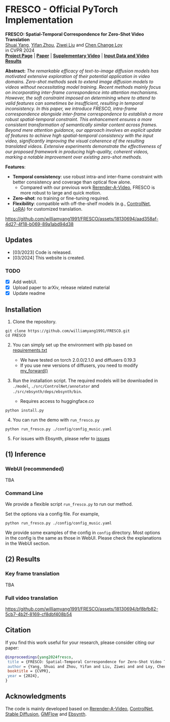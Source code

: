 # FRESCO - Official PyTorch Implementation


**FRESCO: Spatial-Temporal Correspondence for Zero-Shot Video Translation**<br>
[Shuai Yang](https://williamyang1991.github.io/), [Yifan Zhou](https://zhouyifan.net/), [Ziwei Liu](https://liuziwei7.github.io/) and [Chen Change Loy](https://www.mmlab-ntu.com/person/ccloy/)<br>
in CVPR 2024 <br>
[**Project Page**]() | [**Paper**]() | [**Supplementary Video**]() | [**Input Data and Video Results**]() <br>

**Abstract:** *The remarkable efficacy of text-to-image diffusion models has motivated extensive exploration of their potential application in video domains.
Zero-shot methods seek to extend image diffusion models to videos without necessitating model training.
Recent methods mainly focus on incorporating inter-frame correspondence into attention mechanisms. However, the soft constraint imposed on determining where to attend to valid features can sometimes be insufficient, resulting in temporal inconsistency.
In this paper, we introduce FRESCO, intra-frame correspondence alongside inter-frame correspondence to establish a more robust spatial-temporal constraint. This enhancement ensures a more consistent transformation of semantically similar content across frames. Beyond mere attention guidance, our approach involves an explicit update of features to achieve high spatial-temporal consistency with the input video, significantly improving the visual coherence of the resulting translated videos.
Extensive experiments demonstrate the effectiveness of our proposed framework in producing high-quality, coherent videos, marking a notable improvement over existing zero-shot methods.*

**Features**:<br>
- **Temporal consistency**: use robust intra-and inter-frame constraint with better consistency and coverage than optical flow alone.
    - Compared with our previous work [Rerender-A-Video](https://github.com/williamyang1991/Rerender_A_Video), FRESCO is more robust to large and quick motion.
- **Zero-shot**: no training or fine-tuning required.
- **Flexibility**: compatible with off-the-shelf models (e.g., [ControlNet](https://github.com/lllyasviel/ControlNet), [LoRA](https://civitai.com/)) for customized translation.



https://github.com/williamyang1991/FRESCO/assets/18130694/aad358af-4d27-4f18-b069-89a1abd94d38



## Updates
- [03/2023] Code is released.
- [03/2024] This website is created.

### TODO
- [x] Add webUI.
- [x] Upload paper to arXiv, release related material
- [x] Update readme

## Installation

1. Clone the repository. 

```shell
git clone https://github.com/williamyang1991/FRESCO.git
cd FRESCO
```

2. You can simply set up the environment with pip based on [requirements.txt](https://github.com/williamyang1991/FRESCO/blob/main/requirements.txt)
    - We have tested on torch 2.0.0/2.1.0 and diffusers 0.19.3
    - If you use new versions of diffusers, you need to modify [my_forward()](https://github.com/williamyang1991/FRESCO/blob/fb991262615665de88f7a8f2cc903d9539e1b234/src/diffusion_hacked.py#L496)

3. Run the installation script. The required models will be downloaded in `./model`, `./src/ControlNet/annotator` and `./src/ebsynth/deps/ebsynth/bin`.
    - Requires access to huggingface.co

```shell
python install.py
```

4. You can run the demo with `run_fresco.py`

```shell
python run_fresco.py ./config/config_music.yaml
```

5. For issues with Ebsynth, please refer to [issues](https://github.com/williamyang1991/Rerender_A_Video#issues)


## (1) Inference

### WebUI (recommended)

TBA

### Command Line

We provide a flexible script `run_fresco.py` to run our method.

Set the options via a config file. For example,
```shell
python run_fresco.py ./config/config_music.yaml
```
We provide some examples of the config in `config` directory.
Most options in the config is the same as those in WebUI.
Please check the explanations in the WebUI section.

## (2) Results

### Key frame translation


TBA

### Full video translation

https://github.com/williamyang1991/FRESCO/assets/18130694/bf8bfb82-5cb7-4b2f-8169-cf8dbf408b54

## Citation

If you find this work useful for your research, please consider citing our paper:

```bibtex
@inproceedings{yang2024fresco,
 title = {FRESCO: Spatial-Temporal Correspondence for Zero-Shot Video Translation},
 author = {Yang, Shuai and Zhou, Yifan and Liu, Ziwei and and Loy, Chen Change},
 booktitle = {CVPR},
 year = {2024},
}
```

## Acknowledgments

The code is mainly developed based on [Rerender-A-Video](https://github.com/williamyang1991/Rerender_A_Video), [ControlNet](https://github.com/lllyasviel/ControlNet), [Stable Diffusion](https://github.com/Stability-AI/stablediffusion), [GMFlow](https://github.com/haofeixu/gmflow) and [Ebsynth](https://github.com/jamriska/ebsynth).


